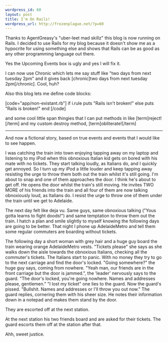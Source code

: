 ```yaml
--- 
wordpress_id: 60
layout: post
title: I'm On Rails!
wordpress_url: http://frozenplague.net/?p=60
---
```

Thanks to AgentGreasy's "uber-leet mad skillz" this blog is now running on Rails. I decided to use Rails for my blog because it doesn't show me as a hypocrite for using something else and shows that Rails can be as good as any other programming language out there.

Yes the Upcoming Events box is ugly and yes I will fix it.

I can now use Chronic which lets me say stuff like "two days from next tuesday 2pm" and it gives back [chronic]two days from next tuesday 2pm[/chronic]. Cool, huh?

Also this blog lets me define code blocks:

[code="app/non-existant.rb"]
if i.rule
puts "Rails isn't broken!"
else
puts "Rails is broken!"
end
[/code]

and some cool little span thingies that I can put methods in like [term]reject![/term] and my custom destroy method, [term]obliterate![/term]

-------

And now a fictional story, based on true events and events that I would like to see happen.

I was catching the train into town enjoying tapping away on my laptop and listening to my iPod when this obnoxious Italian kid gets on bored with his mate with no tickets. They start talking loudly, as Italians do, and I quickly get annoyed. So I turn up my iPod a little louder and keep tapping away resisting the urge to throw them both out the train whilst it's still going. I'm about to snap and one of them approaches the door. I think he's about to get off. He opens the door whilst the train's still moving. He invites TWO MORE of his friends into the train and all four of them are now talking obnoxiously loud, as Italians do. I resist the urge to throw one of them under the train until we get to Adelaide.

The next day felt like deja vu. Same guys, same obnoxious talking ("Yous gotta learns to fight doods!") and same temptation to throw them out the train. I hatch a plan and smile slightly to myself knowing the following days are going to be better. That night I phone up AdelaideMetro and tell them some regular commuters are boarding without tickets.

The following day a short woman with grey hair and a huge guy board the train wearing orange AdelaideMetro vests.
"Tickets please" she says as she walks down the aisle towards the obnoxious Italians, checking all the commuter's tickets.
The Italians start to panic. With no money they try to go to the next carriage and find the door's locked.
"Going somewhere?" the huge guy says, coming from nowhere.
"Yeah man, our friends are in the front carriage but the door is jammed.", the 'leader' nervously says to the guard.
"The door's locked, you're going nowhere. Names and addresses please, gentlemen."
"I lost my ticket" one lies to the guard. Now the guard's pissed.
"Bullshit. Names and addresses or I'll throw you out now." The guard replies, cornering them with his sheer size. He notes their information down in a notepad and makes them stand by the door.

They are escorted off at the next station.

At the next station his two friends board and are asked for their tickets. The guard escorts them off at the station after that.

Ahh, sweet justice.
